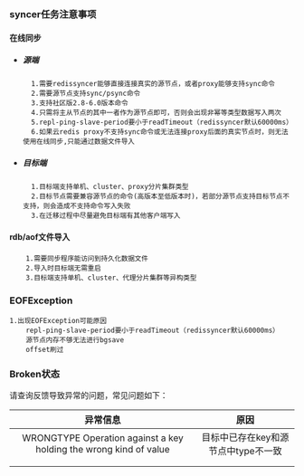 ### syncer任务注意事项

#### 在线同步
* ##### 源端
        1.需要redissyncer能够直接连接真实的源节点，或者proxy能够支持sync命令
        2.需要源节点支持sync/psync命令
        3.支持社区版2.8-6.0版本命令
        4.只需将主从节点的其中一者作为源节点即可，否则会出现非幂等类型数据写入两次
        5.repl-ping-slave-period要小于readTimeout（redissyncer默认60000ms）
        6.如果云redis proxy不支持sync命令或无法连接proxy后面的真实节点时，则无法使用在线同步,只能通过数据文件导入
* ##### 目标端
        1.目标端支持单机、cluster、proxy分片集群类型
        2.目标节点需要兼容源节点的命令(高版本至低版本时)，若部分源节点支持目标节点不支持，则会造成不支持命令写入失败
        3.在迁移过程中尽量避免目标端有其他客户端写入

#### rdb/aof文件导入
        1.需要同步程序能访问到持久化数据文件
        2.导入时目标端无需重启
        3.目标端支持单机、cluster、代理分片集群等异构类型

### EOFException

    1.出现EOFException可能原因
        repl-ping-slave-period要小于readTimeout（redissyncer默认60000ms）
        源节点内存不够无法进行bgsave
        offset刷过


### Broken状态
  请查询反馈导致异常的问题，常见问题如下：

|                          异常信息                           |                原因                 |
| :----------------------------------------------------------: | :---------------------------------: |
| WRONGTYPE Operation against a key holding the wrong kind of value | 目标中已存在key和源节点中type不一致 |
|                                                              |                                     |
|                                                              |                                     |
